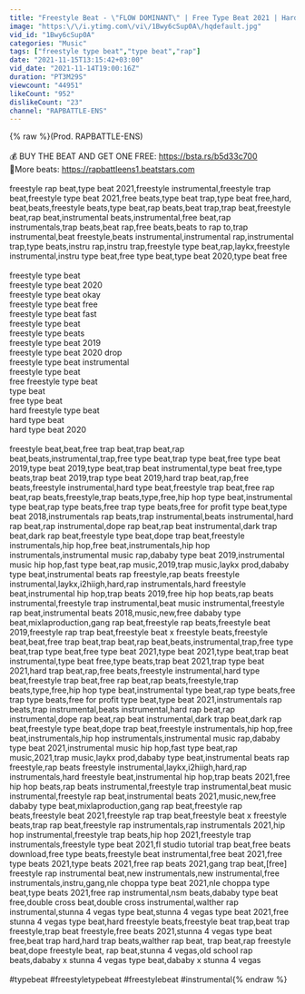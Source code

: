 ```yaml
---
title: "Freestyle Beat - \"FLOW DOMINANT\" | Free Type Beat 2021 | Hard Fast Rap Trap Beat Instrumental"
image: "https:\/\/i.ytimg.com\/vi\/1Bwy6cSup0A\/hqdefault.jpg"
vid_id: "1Bwy6cSup0A"
categories: "Music"
tags: ["freestyle type beat","type beat","rap"]
date: "2021-11-15T13:15:42+03:00"
vid_date: "2021-11-14T19:00:16Z"
duration: "PT3M29S"
viewcount: "44951"
likeCount: "952"
dislikeCount: "23"
channel: "RAPBATTLE-ENS"
---
```

{% raw %}(Prod. RAPBATTLE-ENS)<br /><br />💰 BUY THE BEAT AND GET ONE FREE: <a rel="nofollow" target="blank" href="https://bsta.rs/b5d33c700">https://bsta.rs/b5d33c700</a><br />💎More beats: <a rel="nofollow" target="blank" href="https://rapbattleens1.beatstars.com">https://rapbattleens1.beatstars.com</a><br /><br />freestyle rap beat,type beat 2021,freestyle instrumental,freestyle trap beat,freestyle type beat 2021,free beats,type beat trap,type beat free,hard, beat,beats,freestyle beats,type beat,rap beats,beat trap,trap beat,freestyle beat,rap beat,instrumental beats,instrumental,free beat,rap instrumentals,trap beats,beat rap,free beats,beats to rap to,trap instrumental,beat freestyle,beats instrumental,instrumental rap,instrumental trap,type beats,instru rap,instru trap,freestyle type beat,rap,laykx,freestyle instrumental,instru type beat,free type beat,type beat 2020,type beat free<br /><br />freestyle type beat<br />freestyle type beat 2020<br />freestyle type beat okay<br />freestyle type beat free<br />freestyle type beat fast<br />freestyle type beat <br />freestyle type beats<br />freestyle type beat 2019<br />freestyle type beat 2020 drop<br />freestyle type beat instrumental<br />freestyle type beat <br />free freestyle type beat<br />type beat<br />free type beat<br />hard freestyle type beat<br />hard type beat<br />hard type beat 2020<br /><br />freestyle beat,beat,free trap beat,trap beat,rap beat,beats,instrumental,trap,free type beat,trap type beat,free type beat 2019,type beat 2019,type beat,trap beat instrumental,type beat free,type beats,trap beat 2019,trap type beat 2019,hard trap beat,rap,free beats,freestyle instrumental,hard type beat,freestyle trap beat,free rap beat,rap beats,freestyle,trap beats,type,free,hip hop type beat,instrumental type beat,rap type beats,free trap type beats,free for profit type beat,type beat 2018,instrumentals rap beats,trap instrumental,beats instrumental,hard rap beat,rap instrumental,dope rap beat,rap beat instrumental,dark trap beat,dark rap beat,freestyle type beat,dope trap beat,freestyle instrumentals,hip hop,free beat,instrumentals,hip hop instrumentals,instrumental music rap,dababy type beat 2019,instrumental music hip hop,fast type beat,rap music,2019,trap music,laykx prod,dababy type beat,instrumental beats rap freestyle,rap beats freestyle instrumental,laykx,i2hiigh,hard,rap instrumentals,hard freestyle beat,instrumental hip hop,trap beats 2019,free hip hop beats,rap beats instrumental,freestyle trap instrumental,beat music instrumental,freestyle rap beat,instrumental beats 2018,music,new,free dababy type beat,mixlaproduction,gang rap beat,freestyle rap beats,freestyle beat 2019,freestyle rap trap beat,freestyle beat x freestyle beats,freestyle beat,beat,free trap beat,trap beat,rap beat,beats,instrumental,trap,free type beat,trap type beat,free type beat 2021,type beat 2021,type beat,trap beat instrumental,type beat free,type beats,trap beat 2021,trap type beat 2021,hard trap beat,rap,free beats,freestyle instrumental,hard type beat,freestyle trap beat,free rap beat,rap beats,freestyle,trap beats,type,free,hip hop type beat,instrumental type beat,rap type beats,free trap type beats,free for profit type beat,type beat 2021,instrumentals rap beats,trap instrumental,beats instrumental,hard rap beat,rap instrumental,dope rap beat,rap beat instrumental,dark trap beat,dark rap beat,freestyle type beat,dope trap beat,freestyle instrumentals,hip hop,free beat,instrumentals,hip hop instrumentals,instrumental music rap,dababy type beat 2021,instrumental music hip hop,fast type beat,rap music,2021,trap music,laykx prod,dababy type beat,instrumental beats rap freestyle,rap beats freestyle instrumental,laykx,i2hiigh,hard,rap instrumentals,hard freestyle beat,instrumental hip hop,trap beats 2021,free hip hop beats,rap beats instrumental,freestyle trap instrumental,beat music instrumental,freestyle rap beat,instrumental beats 2021,music,new,free dababy type beat,mixlaproduction,gang rap beat,freestyle rap beats,freestyle beat 2021,freestyle rap trap beat,freestyle beat x freestyle beats,trap rap beat,freestyle rap instrumentals,rap instrumentals 2021,hip hop instrumental,freestyle trap beats,hip hop 2021,freestyle trap instrumentals,freestyle type beat 2021,fl studio tutorial trap beat,free beats download,free type beats,freestyle beat instrumental,free beat 2021,free type beats 2021,type beats 2021,free rap beats 2021,gang trap beat,[free] freestyle rap instrumental beat,new instrumentals,new instrumental,free instrumentals,instru,gang,nle choppa type beat 2021,nle choppa type beat,type beats 2021,free rap instrumental,nsm beats,dababy type beat free,double cross beat,double cross instrumental,walther rap instrumental,stunna 4 vegas type beat,stunna 4 vegas type beat 2021,free stunna 4 vegas type beat,hard freestyle beats,freestyle beat trap,beat trap freestyle,trap beat freestyle,free beats 2021,stunna 4 vegas type beat free,beat trap hard,hard trap beats,walther rap beat, trap beat,rap freestyle beat,dope freestyle beat, rap beat,stunna 4 vegas,old school rap beats,dababy x stunna 4 vegas type beat,dababy x stunna 4 vegas <br /><br />#typebeat #freestyletypebeat #freestylebeat #instrumental{% endraw %}
